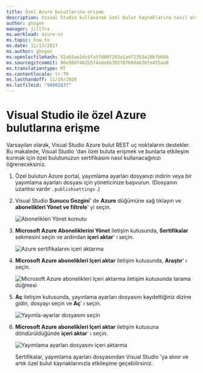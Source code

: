 ```yaml
---
title: Özel Azure bulutlarına erişme
description: Visual Studio kullanarak özel bulut kaynaklarına nasıl erişebileceğinizi öğrenin.
author: ghogen
manager: jillfra
ms.workload: azure-vs
ms.topic: how-to
ms.date: 11/13/2017
ms.author: ghogen
ms.openlocfilehash: 92ab5ae3dc6fa5fd807203a1adf2353a20bfb666
ms.sourcegitcommit: 86e98df462b574ade66392f8760da638fe455aa0
ms.translationtype: MT
ms.contentlocale: tr-TR
ms.lasthandoff: 11/19/2020
ms.locfileid: "94902837"
---
```

# <a name="accessing-private-azure-clouds-with-visual-studio"></a>Visual Studio ile özel Azure bulutlarına erişme

Varsayılan olarak, Visual Studio Azure bulut REST uç noktalarını destekler. Bu makalede, Visual Studio 'dan özel buluta erişmek ve bunlarla etkileşim kurmak için özel bulutunuzun sertifikasını nasıl kullanacağınızı öğreneceksiniz.

1. Özel bulutun Azure portal, yayımlama ayarları dosyanızı indirin veya bir yayımlama ayarları dosyası için yöneticinize başvurun. (Dosyanın uzantısı vardır `.publishsettings` .)

1. Visual Studio **Sunucu Gezgini**' de **Azure** düğümüne sağ tıklayın ve **abonelikleri Yönet ve filtrele**' yi seçin.

    ![Abonelikleri Yönet komutu](./media/vs-azure-tools-access-private-azure-clouds-with-visual-studio/IC790778.png)

1. **Microsoft Azure Aboneliklerini Yönet** iletişim kutusunda, **Sertifikalar** sekmesini seçin ve ardından **içeri aktar**' ı seçin.

    ![Azure sertifikalarını içeri aktarma](./media/vs-azure-tools-access-private-azure-clouds-with-visual-studio/IC790779.png)

1. **Microsoft Azure abonelikleri Içeri aktar** iletişim kutusunda, **Araştır**' ı seçin.

    ![Microsoft Azure abonelikleri Içeri aktarma iletişim kutusunda tarama düğmesi](./media/vs-azure-tools-access-private-azure-clouds-with-visual-studio/browse-button.png)

1. **Aç** iletişim kutusunda, yayınlama ayarları dosyasını kaydettiğiniz dizine gidin, dosyayı seçin ve **Aç**' ı seçin.

    ![Yayımla-ayarlar dosyasını seçin](./media/vs-azure-tools-access-private-azure-clouds-with-visual-studio/select-publish-settings-file.png)

1. **Microsoft Azure abonelikleri Içeri aktar** iletişim kutusuna döndürüldüğünde **içeri aktar**' ı seçin.

    ![Yayımlama ayarları dosyasını içeri aktarma](./media/vs-azure-tools-access-private-azure-clouds-with-visual-studio/IC790780.png)

    Sertifikalar, yayımlama ayarları dosyasından Visual Studio 'ya alınır ve artık özel bulut kaynaklarınızla etkileşime geçebilirsiniz.
